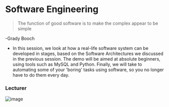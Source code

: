 # Software Engineering

>The function of good software is to make the complex appear to be simple

-Grady Booch


* In this session, we look at how a real-life software system can be developed in stages, based on
the Software Architectures we discussed in the previous session. The demo will be aimed at
absolute beginners, using tools such as MySQL and Python. Finally, we will take to automating some of your 'boring' tasks using software, so you no longer have to do them
every day.

### Lecturer
![image](https://user-images.githubusercontent.com/81571678/176940222-e8027cb3-11fd-431a-b5ae-7f57c8aefd4c.png)
